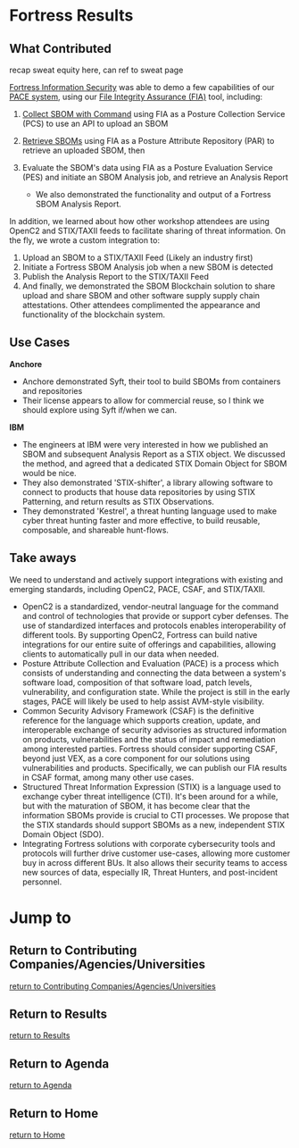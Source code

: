 # Fortress Results

## What Contributed
recap sweat equity here, can ref to sweat page

[Fortress Information Security](https://www.fortressinfosec.com/) was able to demo a few capabilities of our [PACE system](https://github.com/opencybersecurityalliance/PACE), using our [File Integrity Assurance (FIA)](https://www.fortressinfosec.com/file-integrity-assurance) tool, including:

1. [Collect SBOM with Command](https://github.com/opencybersecurityalliance/PACE/blob/main/docs/UseCases/collect_sbom_with_command.md) using FIA as a Posture Collection Service (PCS) to use an API to upload an SBOM
2. [Retrieve SBOMs](https://github.com/opencybersecurityalliance/PACE/blob/main/docs/UseCases/retrieve_sbom.md) using FIA as a Posture Attribute Repository (PAR) to retrieve an uploaded SBOM, then
3. Evaluate the SBOM's data using FIA as a Posture Evaluation Service (PES) and initiate an SBOM Analysis job, and retrieve an Analysis Report

    - We also demonstrated the functionality and output of a Fortress SBOM Analysis Report.

In addition, we learned about how other workshop attendees are using OpenC2 and STIX/TAXII feeds to facilitate sharing of threat information. On the fly, we wrote a custom integration to:
1. Upload an SBOM to a STIX/TAXII Feed (Likely an industry first)
2. Initiate a Fortress SBOM Analysis job when a new SBOM is detected
3. Publish the Analysis Report to the STIX/TAXII Feed
4. And finally, we demonstrated the SBOM Blockchain solution to share upload and share SBOM and other software supply supply chain attestations. Other attendees complimented the appearance and functionality of the blockchain system.  

## Use Cases
**Anchore**
- Anchore demonstrated Syft, their tool to build SBOMs from containers and repositories
- Their license appears to allow for commercial reuse, so I think we should explore using Syft if/when we can.

**IBM** 
- The engineers at IBM were very interested in how we published an SBOM and subsequent Analysis Report as a STIX object. We discussed the method, and agreed that a dedicated STIX Domain Object for SBOM would be nice.  
- They also demonstrated 'STIX-shifter', a library allowing software to connect to products that house data repositories by using STIX Patterning, and return results as STIX Observations.
- They demonstrated 'Kestrel', a threat hunting language used to make cyber threat hunting faster and more effective, to build reusable, composable, and shareable hunt-flows.

## Take aways
We need to understand and actively support integrations with existing and emerging standards, including OpenC2, PACE, CSAF, and STIX/TAXII.
- OpenC2 is a standardized, vendor-neutral language for the command and control of technologies that provide or support cyber defenses. The use of standardized interfaces and protocols enables interoperability of different tools. By supporting OpenC2, Fortress can build native integrations for our entire suite of offerings and capabilities, allowing clients to automatically pull in our data when needed. 
- Posture Attribute Collection and Evaluation (PACE) is a process which consists of understanding and connecting the data between a system's software load, composition of that software load, patch levels, vulnerability, and configuration state. While the project is still in the early stages, PACE will likely be used to help assist AVM-style visibility.  
- Common Security Advisory Framework (CSAF) is the definitive reference for the language which supports creation, update, and interoperable exchange of security advisories as structured information on products, vulnerabilities and the status of impact and remediation among interested parties. Fortress should consider supporting CSAF, beyond just VEX, as a core component for our solutions using vulnerabilities and products. Specifically, we can publish our FIA results in CSAF format, among many other use cases.
- Structured Threat Information Expression (STIX) is a language used to exchange cyber threat intelligence (CTI). It's been around for a while, but with the maturation of SBOM, it has become clear that the information SBOMs provide is crucial to CTI processes. We propose that the STIX standards should support SBOMs as a new, independent STIX Domain Object (SDO).
- Integrating Fortress solutions with corporate cybersecurity tools and protocols will further drive customer use-cases, allowing more customer buy in across different BUs. It also allows their security teams to access new sources of data, especially IR, Threat Hunters, and post-incident personnel.

# Jump to
## Return to Contributing Companies/Agencies/Universities
[return to Contributing Companies/Agencies/Universities](../../Orgs)

## Return to Results
[return to Results](../../../Results)

## Return to Agenda
[return to Agenda](../../../Agenda)

## Return to Home
[return to Home](../../../index.md)